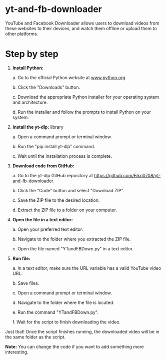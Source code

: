 # yt-and-fb-downloader
YouTube and Facebook Downloader allows users to download videos from these websites to their devices, and watch them offline or upload them to other platforms.


# Step by step
1. **Install Python:**

   a. Go to the official Python website at www.python.org.
   
   b. Click the "Downloads" button.
   
   c. Download the appropriate Python installer for your operating system and architecture.
   
   d. Run the installer and follow the prompts to install Python on your system.

2. **Install the yt-dlp:** library

   a. Open a command prompt or terminal window.
   
   b. Run the "pip install yt-dlp" command.
   
   c. Wait until the installation process is complete.

3. **Download code from GitHub:**

   a. Go to the yt-dlp GitHub repository at https://github.com/Fikri0708/yt-and-fb-downloader.
   
   b. Click the "Code" button and select "Download ZIP".
   
   c. Save the ZIP file to the desired location.
   
   d. Extract the ZIP file to a folder on your computer.

4. **Open the file in a text editor:**

   a. Open your preferred text editor.
   
   b. Navigate to the folder where you extracted the ZIP file.
   
   c. Open the file named "YTandFBDown.py" in a text editor.

5. **Run file:**

   a. In a text editor, make sure the URL variable has a valid YouTube video URL.
   
   b. Save files.
   
   c. Open a command prompt or terminal window.
   
   d. Navigate to the folder where the file is located.
   
   e. Run the command "YTandFBDown.py".
   
   f. Wait for the script to finish downloading the video.
   

Just that! Once the script finishes running, the downloaded video will be in the same folder as the script.

**Note:** You can change the code if you want to add something more interesting.

[webdev]: https://github.com/Fikri0708
